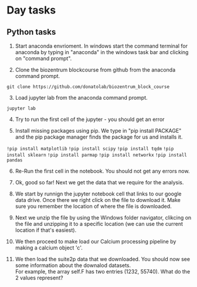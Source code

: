 # Day tasks

## Python tasks

1. Start anaconda envrioment. In windows start the command terminal for anaconda by typing in "anaconda" in the windows task bar and clicking on "command prompt".


2. Clone the biozentrum blockcourse from github from the anaconda command prompt.

`git clone https://github.com/donatolab/biozentrum_block_course`


3.  Load jupyter lab from the anaconda command prompt.

`jupyter lab`


4. Try to run the first cell of the jupyter - you should get an error


5. Install missing packages using pip. We type in "pip install PACKAGE" and the pip package manager finds the package for us and installs it.

`!pip install matplotlib`
`!pip install scipy`
`!pip install tqdm`
`!pip install sklearn`
`!pip install parmap`
`!pip install networkx`
`!pip install pandas`


6. Re-Run the first cell in the notebook. You should not get any errors now.


7. Ok, good so far!   Next we get the data that we require for the analysis. 


8. We start by runnign the jupyter notebook cell that links to our google data drive. Once there we right click on the file to download it.  Make sure you remember the location of where the file is downloaded.


9. Next we unzip the file by using the Windows folder navigator, clikcing on the file and unzipping it to a specific location (we can use the current location if that's easiest).


10. We then proceed to make load our Calcium processing pipeline by making a calcium object 'c'.


11. We then load the suite2p data that we downloaded.  You should now see some information about the downalod datasets.  
For example, the array self.F has two entries (1232, 55740).  What do the 2 values represent? 
